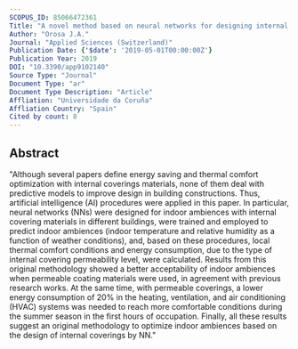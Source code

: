 ```yaml
---
SCOPUS_ID: 85066472361
Title: "A novel method based on neural networks for designing internal coverings in buildings: Energy saving and thermal comfort"
Author: "Orosa J.A."
Journal: "Applied Sciences (Switzerland)"
Publication Date: {'$date': '2019-05-01T00:00:00Z'}
Publication Year: 2019
DOI: "10.3390/app9102140"
Source Type: "Journal"
Document Type: "ar"
Document Type Description: "Article"
Affliation: "Universidade da Coruña"
Affliation Country: "Spain"
Cited by count: 8
---
```


## Abstract
"Although several papers define energy saving and thermal comfort optimization with internal coverings materials, none of them deal with predictive models to improve design in building constructions. Thus, artificial intelligence (AI) procedures were applied in this paper. In particular, neural networks (NNs) were designed for indoor ambiences with internal covering materials in different buildings, were trained and employed to predict indoor ambiences (indoor temperature and relative humidity as a function of weather conditions), and, based on these procedures, local thermal comfort conditions and energy consumption, due to the type of internal covering permeability level, were calculated. Results from this original methodology showed a better acceptability of indoor ambiences when permeable coating materials were used, in agreement with previous research works. At the same time, with permeable coverings, a lower energy consumption of 20% in the heating, ventilation, and air conditioning (HVAC) systems was needed to reach more comfortable conditions during the summer season in the first hours of occupation. Finally, all these results suggest an original methodology to optimize indoor ambiences based on the design of internal coverings by NN."
